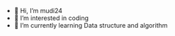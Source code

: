 - 👋 Hi, I’m mudi24
- 👀 I’m interested in coding
- 🌱 I’m currently learning Data structure and algorithm


